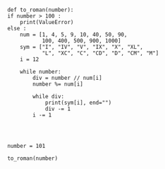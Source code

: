 ###
        def to_roman(number):
        if number > 100 :
            print(ValueError)
        else :
            num = [1, 4, 5, 9, 10, 40, 50, 90,
                   100, 400, 500, 900, 1000]
            sym = ["I", "IV", "V", "IX", "X", "XL",
                   "L", "XC", "C", "CD", "D", "CM", "M"]
            i = 12

            while number:
                div = number // num[i]
                number %= num[i]

                while div:
                    print(sym[i], end="")
                    div -= 1
                i -= 1



    
        number = 101
      
        to_roman(number)
